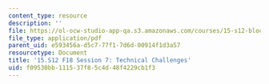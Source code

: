 ```yaml
---
content_type: resource
description: ''
file: https://ol-ocw-studio-app-qa.s3.amazonaws.com/courses/15-s12-blockchain-and-money-fall-2018/f09530bb111537f85c4d48f4229cb1f3_MIT15_S12F18_ses7.pdf
file_type: application/pdf
parent_uid: e593456a-d5c7-77f1-7d6d-00914f1d3a57
resourcetype: Document
title: '15.S12 F18 Session 7: Technical Challenges'
uid: f09530bb-1115-37f8-5c4d-48f4229cb1f3
---
```

